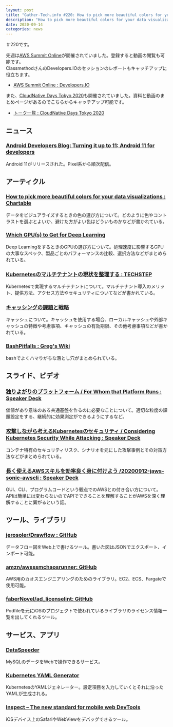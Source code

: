 ```yaml
---
layout: post
title: "Gather-Tech.info #220: How to pick more beautiful colors for your data visualizations、Kubernetesのマルチテナントの現状を整理する など"
description: "How to pick more beautiful colors for your data visualizations、Kubernetesのマルチテナントの現状を整理する など"
date: 2020-09-14
categories: news
---
```


＃220です。

先週は[AWS Summit Online](https://aws.amazon.com/jp/summits/2020/)が開催されていました。登録すると動画の閲覧も可能です。  
ClassmethodさんのDevelopers.IOのセッションのレポートもキャッチアップに役立ちます。

- [AWS Summit Online : Developers.IO](https://dev.classmethod.jp/referencecat/aws-summit-online/)

また、[CloudNative Days Tokyo 2020](https://event.cloudnativedays.jp/cndt2020)も開催されていました。資料と動画のまとめページがあるのでこちらからキャッチアップ可能です。

- [トーク一覧 : CloudNative Days Tokyo 2020](https://event.cloudnativedays.jp/cndt2020/talks?)

## ニュース

### [Android Developers Blog: Turning it up to 11: Android 11 for developers](https://android-developers.googleblog.com/2020/09/android11-final-release.html)

Android 11がリリースされた。Pixel系から順次配信。

## アーティクル

### [How to pick more beautiful colors for your data visualizations : Chartable](https://blog.datawrapper.de/beautifulcolors/)

データをビジュアライズするときの色の選び方について。どのように色やコントラストを選ぶとよいか、避けた方がよい色はどういものかなどが書かれている。

### [Which GPU(s) to Get for Deep Learning](https://timdettmers.com/2020/09/07/which-gpu-for-deep-learning/)

Deep LearningをするときのGPUの選び方について。処理速度に影響するGPUの大事なスペック、製品ごとのパフォーマンスの比較、選択方法などがまとめられている。

### [Kubernetesのマルチテナントの現状を整理する : TECHSTEP](https://techstep.hatenablog.com/entry/2020/09/06/160435)

Kubernetesで実現するマルチテナントについて。マルチテナント導入のメリット、提供方法、アクセス方法やセキュリティについてなどが書かれている。

### [キャッシングの課題と戦略](https://aws.amazon.com/jp/builders-library/caching-challenges-and-strategies/)

キャッシュについて。キャッシュを使用する場合、ローカルキャッシュや外部キャッシュの特徴や考慮事項、キャッシュの有効期限、その他考慮事項などが書かれている。

### [BashPitfalls : Greg's Wiki](https://mywiki.wooledge.org/BashPitfalls)

bashでよくハマりがちな落とし穴がまとめられている。

## スライド、ビデオ

### [独りよがりのプラットフォーム / For Whom that Platform Runs : Speaker Deck](https://speakerdeck.com/toricls/for-whom-that-platform-runs)

価値があり意味のある共通基盤を作るのに必要なことについて。適切な粒度の課題設定をする、継続的に効果測定ができるようにするなど。

### [攻撃しながら考えるKubernetesのセキュリティ / Considering Kubernetes Security While Attacking : Speaker Deck](https://speakerdeck.com/fujiihda/considering-kubernetes-security-while-attacking)

コンテナ特有のセキュリティリスク、シナリオを元にした攻撃事例とその対策方法などがまとめられている。

### [長く使えるAWSスキルを効率良く身に付けよう /20200912-jaws-sonic-awscli : Speaker Deck](https://speakerdeck.com/opelab/20200912-jaws-sonic-awscli)

GUI、CLI、プログラムコードという観点でのAWSとの付き合い方について。APIは簡単には変わらないのでAPIでできることを理解することがAWSを深く理解することに繋がるという話。

## ツール、ライブラリ

### [jerosoler/Drawflow : GitHub](https://github.com/jerosoler/Drawflow)

データフロー図をWeb上で書けるツール。書いた図はJSONでエクスポート、インポート可能。

### [amzn/awsssmchaosrunner: GitHub](https://github.com/amzn/awsssmchaosrunner)

AWS用のカオスエンジニアリングのためのライブラリ。EC2、ECS、Fargateで使用可能。

### [faberNovel/ad_licenselint: GitHub](https://github.com/faberNovel/ad_licenselint/)

Podfileを元にiOSのプロジェクトで使われているライブラリのライセンス情報一覧を出してくれるツール。

## サービス、アプリ

### [DataSpeeder](https://www.dataspeeder.com/index.html)

MySQLのデータをWebで操作できるサービス。

### [Kubernetes YAML Generator](https://k8syaml.com/)

KubernetesのYAMLジェネレーター。設定項目を入力していくとそれに沿ったYAMLが生成される。

### [Inspect – The new standard for mobile web DevTools](https://inspect.dev/)

iOSデバイス上のSafariやWebViewをデバッグできるツール。
